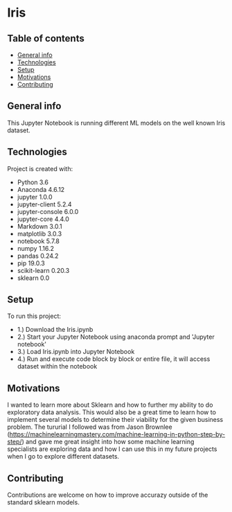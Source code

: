 # Iris
## Table of contents
* [General info](#general-info)
* [Technologies](#technologies)
* [Setup](#setup)
* [Motivations](#Motivations)
* [Contributing](#Contributing)

## General info
This Jupyter Notebook is running different ML models on the well known Iris dataset.
	
## Technologies
Project is created with:
* Python                        3.6
* Anaconda                      4.6.12
* jupyter                       1.0.0
* jupyter-client                5.2.4
* jupyter-console               6.0.0
* jupyter-core                  4.4.0
* Markdown                      3.0.1
* matplotlib                    3.0.3
* notebook                      5.7.8
* numpy                         1.16.2
* pandas                        0.24.2
* pip                           19.0.3
* scikit-learn                  0.20.3
* sklearn                       0.0
	
## Setup
To run this project:
* 1.) Download the Iris.ipynb
* 2.) Start your Jupyter Notebook using anaconda prompt and 'Jupyter notebook'
* 3.) Load Iris.ipynb into Jupyter Notebook
* 4.) Run and execute code block by block or entire file, it will access dataset within the notebook

## Motivations
I wanted to learn more about Sklearn and how to further my 
ability to do exploratory data analysis. This would also be
a great time to learn how to implement several models to 
determine their viability for the given business problem.
The tururial I followed was from Jason Brownlee
(https://machinelearningmastery.com/machine-learning-in-python-step-by-step/)
and gave me great insight into how some machine learning specialists
are exploring data and how I can use this in my future projects when
I go to explore different datasets.

## Contributing
Contributions are welcome on how to improve accurazy outside of the standard
sklearn models.
